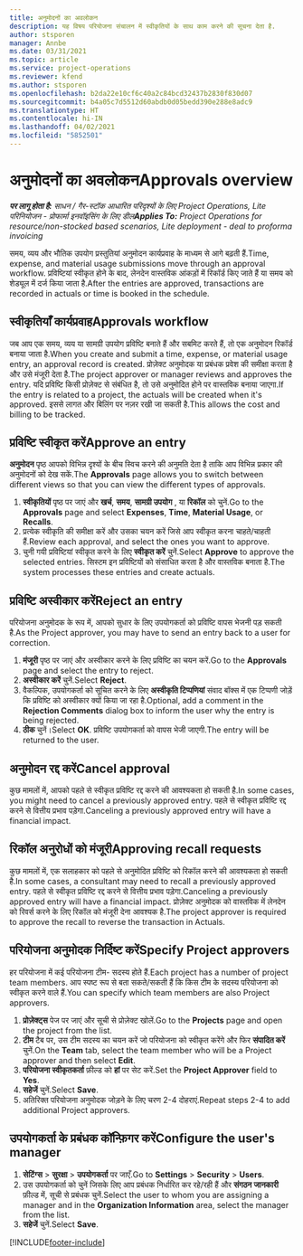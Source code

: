 ```yaml
---
title: अनुमोदनों का अवलोकन
description: यह विषय परियोजना संचालन में स्वीकृतियों के साथ काम करने की सूचना देता है.
author: stsporen
manager: Annbe
ms.date: 03/31/2021
ms.topic: article
ms.service: project-operations
ms.reviewer: kfend
ms.author: stsporen
ms.openlocfilehash: b2da22e10cf6c40a2c84bcd32437b2830f830d07
ms.sourcegitcommit: b4a05c7d5512d60abdb0d05bedd390e288e8adc9
ms.translationtype: HT
ms.contentlocale: hi-IN
ms.lasthandoff: 04/02/2021
ms.locfileid: "5852501"
---
```

# <a name="approvals-overview"></a><span data-ttu-id="391a6-103">अनुमोदनों का अवलोकन</span><span class="sxs-lookup"><span data-stu-id="391a6-103">Approvals overview</span></span>

<span data-ttu-id="391a6-104">_**पर लागू होता है:** साधन / गैर-स्टॉक आधारित परिदृश्यों के लिए Project Operations, Lite परिनियोजन - प्रोफार्मा इनवॉइसिंग के लिए डील_</span><span class="sxs-lookup"><span data-stu-id="391a6-104">_**Applies To:** Project Operations for resource/non-stocked based scenarios, Lite deployment - deal to proforma invoicing_</span></span>

<span data-ttu-id="391a6-105">समय, व्यय और भौतिक उपयोग प्रस्तुतियां अनुमोदन कार्यप्रवाह के माध्यम से आगे बढ़ती हैं.</span><span class="sxs-lookup"><span data-stu-id="391a6-105">Time, expense, and material usage submissions move through an approval workflow.</span></span> <span data-ttu-id="391a6-106">प्रविष्टियां स्वीकृत होने के बाद, लेनदेन वास्तविक आंकड़ों में रिकॉर्ड किए जाते हैं या समय को शेड्यूल में दर्ज किया जाता है.</span><span class="sxs-lookup"><span data-stu-id="391a6-106">After the entries are approved, transactions are recorded in actuals or time is booked in the schedule.</span></span>

## <a name="approvals-workflow"></a><span data-ttu-id="391a6-107">स्वीकृतियाँ कार्यप्रवाह</span><span class="sxs-lookup"><span data-stu-id="391a6-107">Approvals workflow</span></span>
<span data-ttu-id="391a6-108">जब आप एक समय, व्यय या सामग्री उपयोग प्रविष्टि बनाते हैं और सबमिट करते हैं, तो एक अनुमोदन रिकॉर्ड बनाया जाता है.</span><span class="sxs-lookup"><span data-stu-id="391a6-108">When you create and submit a time, expense, or material usage entry, an approval record is created.</span></span> <span data-ttu-id="391a6-109">प्रोज़ेक्ट अनुमोदक या प्रबंधक प्रवेश की समीक्षा करता है और उसे मंजूरी देता है.</span><span class="sxs-lookup"><span data-stu-id="391a6-109">The project approver or manager reviews and approves the entry.</span></span> <span data-ttu-id="391a6-110">यदि प्रविष्टि किसी प्रोज़ेक्ट से संबंधित है, तो उसे अनुमोदित होने पर वास्तविक बनाया जाएगा.</span><span class="sxs-lookup"><span data-stu-id="391a6-110">If the entry is related to a project, the actuals will be created when it's approved.</span></span> <span data-ttu-id="391a6-111">इससे लागत और बिलिंग पर नज़र रखी जा सकती है.</span><span class="sxs-lookup"><span data-stu-id="391a6-111">This allows the cost and billing to be tracked.</span></span>

## <a name="approve-an-entry"></a><span data-ttu-id="391a6-112">प्रविष्टि स्वीकृत करें</span><span class="sxs-lookup"><span data-stu-id="391a6-112">Approve an entry</span></span>
<span data-ttu-id="391a6-113">**अनुमोदन** पृष्ठ आपको विभिन्न दृश्यों के बीच स्विच करने की अनुमति देता है ताकि आप विभिन्न प्रकार की अनुमोदनों को देख सकें.</span><span class="sxs-lookup"><span data-stu-id="391a6-113">The **Approvals** page allows you to switch between different views so that you can view the different types of approvals.</span></span>
  
1. <span data-ttu-id="391a6-114">**स्वीकृतियों** पृष्ठ पर जाएं और **खर्च**, **समय**, **सामग्री उपयोग** , या **रिकॉल** को चुनें.</span><span class="sxs-lookup"><span data-stu-id="391a6-114">Go to the **Approvals** page and select **Expenses**, **Time**, **Material Usage**, or **Recalls**.</span></span>
2. <span data-ttu-id="391a6-115">प्रत्येक स्वीकृति की समीक्षा करें और उसका चयन करें जिसे आप स्वीकृत करना चाहते/चाहती हैं.</span><span class="sxs-lookup"><span data-stu-id="391a6-115">Review each approval, and select the ones you want to approve.</span></span>
3. <span data-ttu-id="391a6-116">चुनी गयी प्रविष्टियां स्वीकृत करने के लिए **स्वीकृत करें** चुनें.</span><span class="sxs-lookup"><span data-stu-id="391a6-116">Select **Approve** to approve the selected entries.</span></span>
<span data-ttu-id="391a6-117">सिस्टम इन प्रविष्टियों को संसाधित करता है और वास्तविक बनाता है.</span><span class="sxs-lookup"><span data-stu-id="391a6-117">The system processes these entries and create actuals.</span></span>

## <a name="reject-an-entry"></a><span data-ttu-id="391a6-118">प्रविष्टि अस्वीकार करें</span><span class="sxs-lookup"><span data-stu-id="391a6-118">Reject an entry</span></span>
<span data-ttu-id="391a6-119">परियोजना अनुमोदक के रूप में, आपको सुधार के लिए उपयोगकर्ता को प्रविष्टि वापस भेजनी पड़ सकती है.</span><span class="sxs-lookup"><span data-stu-id="391a6-119">As the Project approver, you may have to send an entry back to a user for correction.</span></span>
  
1. <span data-ttu-id="391a6-120">**मंजूरी** पृष्ठ पर जाएं और अस्वीकार करने के लिए प्रविष्टि का चयन करें.</span><span class="sxs-lookup"><span data-stu-id="391a6-120">Go to the **Approvals** page and select the entry to reject.</span></span> 
2. <span data-ttu-id="391a6-121">**अस्वीकार करें** चुनें.</span><span class="sxs-lookup"><span data-stu-id="391a6-121">Select **Reject**.</span></span>
3. <span data-ttu-id="391a6-122">वैकल्पिक, उपयोगकर्ता को सूचित करने के लिए **अस्वीकृति टिप्पणियां** संवाद बॉक्स में एक टिप्पणी जोड़ें कि प्रविष्टि को अस्वीकार क्यों किया जा रहा है.</span><span class="sxs-lookup"><span data-stu-id="391a6-122">Optional, add a comment in the **Rejection Comments** dialog box to inform the user why the entry is being rejected.</span></span>
4. <span data-ttu-id="391a6-123">**ठीक** चुनें।</span><span class="sxs-lookup"><span data-stu-id="391a6-123">Select **OK**.</span></span> <span data-ttu-id="391a6-124">प्रविष्टि उपयोगकर्ता को वापस भेजी जाएगी.</span><span class="sxs-lookup"><span data-stu-id="391a6-124">The entry will be returned to the user.</span></span>
  
## <a name="cancel-approval"></a><span data-ttu-id="391a6-125">अनुमोदन रद्द करें</span><span class="sxs-lookup"><span data-stu-id="391a6-125">Cancel approval</span></span>
<span data-ttu-id="391a6-126">कुछ मामलों में, आपको पहले से स्वीकृत प्रविष्टि रद्द करने की आवश्यकता हो सकती है.</span><span class="sxs-lookup"><span data-stu-id="391a6-126">In some cases, you might need to cancel a previously approved entry.</span></span> <span data-ttu-id="391a6-127">पहले से स्वीकृत प्रविष्टि रद्द करने से वित्तीय प्रभाव पड़ेगा.</span><span class="sxs-lookup"><span data-stu-id="391a6-127">Canceling a previously approved entry will have a financial impact.</span></span> 

## <a name="approving-recall-requests"></a><span data-ttu-id="391a6-128">रिकॉल अनुरोधों को मंजूरी</span><span class="sxs-lookup"><span data-stu-id="391a6-128">Approving recall requests</span></span>
<span data-ttu-id="391a6-129">कुछ मामलों में, एक सलाहकार को पहले से अनुमोदित प्रविष्टि को रिकॉल करने की आवश्यकता हो सकती है.</span><span class="sxs-lookup"><span data-stu-id="391a6-129">In some cases, a consultant may need to recall a previously approved entry.</span></span> <span data-ttu-id="391a6-130">पहले से स्वीकृत प्रविष्टि रद्द करने से वित्तीय प्रभाव पड़ेगा.</span><span class="sxs-lookup"><span data-stu-id="391a6-130">Canceling a previously approved entry will have a financial impact.</span></span> <span data-ttu-id="391a6-131">प्रोज़ेक्ट अनुमोदक को वास्तविक में लेनदेन को रिवर्स करने के लिए रिकॉल को मंजूरी देना आवश्यक है.</span><span class="sxs-lookup"><span data-stu-id="391a6-131">The project approver is required to approve the recall to reverse the transaction in Actuals.</span></span>

## <a name="specify-project-approvers"></a><span data-ttu-id="391a6-132">परियोजना अनुमोदक निर्दिष्ट करें</span><span class="sxs-lookup"><span data-stu-id="391a6-132">Specify Project approvers</span></span>
<span data-ttu-id="391a6-133">हर परियोजना में कई परियोजना टीम- सदस्य होते हैं.</span><span class="sxs-lookup"><span data-stu-id="391a6-133">Each project has a number of project team members.</span></span> <span data-ttu-id="391a6-134">आप स्पष्ट रूप से बता सकते/सकती हैं कि किस टीम के सदस्य परियोजना को स्वीकृत करने वाले हैं.</span><span class="sxs-lookup"><span data-stu-id="391a6-134">You can specify which team members are also Project approvers.</span></span>

1. <span data-ttu-id="391a6-135">**प्रोज़ेक्ट्स** पेज पर जाएं और सूची से प्रोज़ेक्ट खोलें.</span><span class="sxs-lookup"><span data-stu-id="391a6-135">Go to the **Projects** page and open the project from the list.</span></span>
2. <span data-ttu-id="391a6-136">**टीम** टैब पर, उस टीम सदस्य का चयन करें जो परियोजना को स्वीकृत करेंगे और फिर **संपादित करें** चुनें.</span><span class="sxs-lookup"><span data-stu-id="391a6-136">On the **Team** tab, select the team member who will be a Project approver and then select **Edit**.</span></span>
3. <span data-ttu-id="391a6-137">**परियोजना स्वीकृतकर्ता** फ़ील्ड को **हां** पर सेट करें.</span><span class="sxs-lookup"><span data-stu-id="391a6-137">Set the **Project Approver** field to **Yes**.</span></span>
4. <span data-ttu-id="391a6-138">**सहेजें** चुनें.</span><span class="sxs-lookup"><span data-stu-id="391a6-138">Select **Save**.</span></span>
5. <span data-ttu-id="391a6-139">अतिरिक्त परियोजना अनुमोदक जोड़ने के लिए चरण 2-4 दोहराएं.</span><span class="sxs-lookup"><span data-stu-id="391a6-139">Repeat steps 2-4 to add additional Project approvers.</span></span>

## <a name="configure-the-users-manager"></a><span data-ttu-id="391a6-140">उपयोगकर्ता के प्रबंधक कॉन्फ़िगर करें</span><span class="sxs-lookup"><span data-stu-id="391a6-140">Configure the user's manager</span></span>

1. <span data-ttu-id="391a6-141">**सेटिंग्स** > **सुरक्षा** > **उपयोगकर्ता** पर जाएँ.</span><span class="sxs-lookup"><span data-stu-id="391a6-141">Go to **Settings** > **Security** > **Users**.</span></span>
2. <span data-ttu-id="391a6-142">उस उपयोगकर्ता को चुनें जिसके लिए आप प्रबंधक निर्धारित कर रहे/रही हैं और **संगठन जानकारी** फ़ील्ड में, सूची से प्रबंधक चुनें.</span><span class="sxs-lookup"><span data-stu-id="391a6-142">Select the user to whom you are assigning a manager and in the **Organization Information** area, select the manager from the list.</span></span> 
3. <span data-ttu-id="391a6-143">**सहेजें** चुनें.</span><span class="sxs-lookup"><span data-stu-id="391a6-143">Select **Save**.</span></span>




[!INCLUDE[footer-include](../includes/footer-banner.md)]
